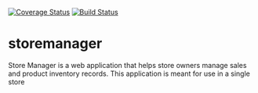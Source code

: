 [![Coverage Status](https://coveralls.io/repos/github/andrewhingah/storemanager/badge.svg?branch=ch-fix-error-in-badges-%23161313720)](https://coveralls.io/github/andrewhingah/storemanager?branch=ch-fix-error-in-badges-%23161313720)
[![Build Status](https://travis-ci.com/andrewhingah/storemanager.svg?branch=ch-fix-error-in-badges-%23161313720)](https://travis-ci.com/andrewhingah/storemanager)

# storemanager
Store Manager is a web application that helps store owners manage sales and product inventory records. This application is meant for use in a single store
